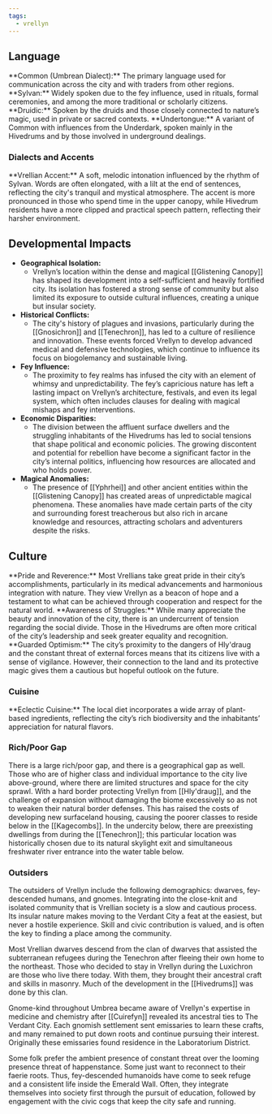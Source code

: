 ```yaml
---
tags:
  - vrellyn
---
```

<h2>Language</h2>
**Common (Umbrean Dialect):** The primary language used for communication across the city and with traders from other regions.
**Sylvan:** Widely spoken due to the fey influence, used in rituals, formal ceremonies, and among the more traditional or scholarly citizens.
**Druidic:** Spoken by the druids and those closely connected to nature’s magic, used in private or sacred contexts.
**Undertongue:** A variant of Common with influences from the Underdark, spoken mainly in the Hivedrums and by those involved in underground dealings.

<h3>Dialects and Accents</h3>
**Vrellian Accent:** A soft, melodic intonation influenced by the rhythm of Sylvan. Words are often elongated, with a lilt at the end of sentences, reflecting the city's tranquil and mystical atmosphere. The accent is more pronounced in those who spend time in the upper canopy, while Hivedrum residents have a more clipped and practical speech pattern, reflecting their harsher environment.
<h2>Developmental Impacts</h2>

- **Geographical Isolation:**
    - Vrellyn’s location within the dense and magical [[Glistening Canopy]] has shaped its development into a self-sufficient and heavily fortified city. Its isolation has fostered a strong sense of community but also limited its exposure to outside cultural influences, creating a unique but insular society.
- **Historical Conflicts:**
    - The city's history of plagues and invasions, particularly during the [[Gnosichron]] and [[Tenechron]], has led to a culture of resilience and innovation. These events forced Vrellyn to develop advanced medical and defensive technologies, which continue to influence its focus on biogolemancy and sustainable living.
- **Fey Influence:**
    - The proximity to fey realms has infused the city with an element of whimsy and unpredictability. The fey’s capricious nature has left a lasting impact on Vrellyn’s architecture, festivals, and even its legal system, which often includes clauses for dealing with magical mishaps and fey interventions.
- **Economic Disparities:**
    - The division between the affluent surface dwellers and the struggling inhabitants of the Hivedrums has led to social tensions that shape political and economic policies. The growing discontent and potential for rebellion have become a significant factor in the city’s internal politics, influencing how resources are allocated and who holds power.
- **Magical Anomalies:**
    - The presence of [[Yphrhei]] and other ancient entities within the [[Glistening Canopy]] has created areas of unpredictable magical phenomena. These anomalies have made certain parts of the city and surrounding forest treacherous but also rich in arcane knowledge and resources, attracting scholars and adventurers despite the risks.


<h2>Culture</h2>
**Pride and Reverence:** Most Vrellians take great pride in their city’s accomplishments, particularly in its medical advancements and harmonious integration with nature. They view Vrellyn as a beacon of hope and a testament to what can be achieved through cooperation and respect for the natural world.
**Awareness of Struggles:** While many appreciate the beauty and innovation of the city, there is an undercurrent of tension regarding the social divide. Those in the Hivedrums are often more critical of the city’s leadership and seek greater equality and recognition.
**Guarded Optimism:** The city’s proximity to the dangers of Hly'draug and the constant threat of external forces means that its citizens live with a sense of vigilance. However, their connection to the land and its protective magic gives them a cautious but hopeful outlook on the future.

<h3>Cuisine</h3>
**Eclectic Cuisine:** The local diet incorporates a wide array of plant-based ingredients, reflecting the city’s rich biodiversity and the inhabitants’ appreciation for natural flavors.

<h3>Rich/Poor Gap</h3>

There is a large rich/poor gap, and there is a geographical gap as well. Those who are of higher class and individual importance to the city live above-ground, where there are limited structures and space for the city sprawl. With a hard border protecting Vrellyn from [[Hly'draug]], and the challenge of expansion without damaging the biome excessively so as not to weaken their natural border defenses. This has raised the costs of developing new surfaceland housing, causing the poorer classes to reside below in the [[Kagecombs]]. In the undercity below, there are preexisting dwellings from during the [[Tenechron]]; this particular location was historically chosen due to its natural skylight exit and simultaneous freshwater river entrance into the water table below.

<h3>Outsiders</h3>
The outsiders of Vrellyn include the following demographics: dwarves, fey-descended humans, and gnomes. Integrating into the close-knit and isolated community that is Vrellian society is a slow and cautious process. Its insular nature makes moving to the Verdant City a feat at the easiest, but never a hostile experience. Skill and civic contribution is valued, and is often the key to finding a place among the community.

Most Vrellian dwarves descend from the clan of dwarves that assisted the subterranean refugees during the Tenechron after fleeing their own home to the northeast. Those who decided to stay in Vrellyn during the Luxichron are those who live there today. With them, they brought their ancestral craft and skills in masonry. Much of the development in the [[Hivedrums]] was done by this clan.

Gnome-kind throughout Umbrea became aware of Vrellyn's expertise in medicine and chemistry after [[Cuirefyn]] revealed its ancestral ties to The Verdant City. Each gnomish settlement sent emissaries to learn these crafts, and many remained to put down roots and continue pursuing their interest. Originally these emissaries found residence in the Laboratorium District. 

Some folk prefer the ambient presence of constant threat over the looming presence threat of happenstance. Some just want to reconnect to their faerie roots. Thus, fey-descended humanoids have come to seek refuge and a consistent life inside the Emerald Wall. Often, they integrate themselves into society first through the pursuit of education, followed by engagement with the civic cogs that keep the city safe and running.